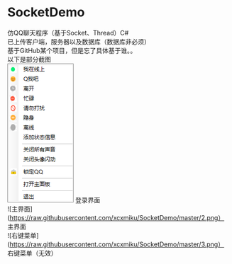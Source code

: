 # SocketDemo  
仿QQ聊天程序（基于Socket、Thread）C#   
已上传客户端，服务器以及数据库（数据库非必须）    
基于GitHub某个项目，但是忘了具体基于谁。。    
以下是部分截图  
![1](https://raw.githubusercontent.com/xcxmiku/SocketDemo/master/3.png)
登录界面  
![主界面](https://raw.githubusercontent.com/xcxmiku/SocketDemo/master/2.png）  
主界面  
![右键菜单](https://raw.githubusercontent.com/xcxmiku/SocketDemo/master/3.png）  
右键菜单（无效）  
